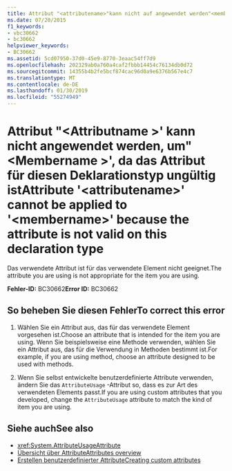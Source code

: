 ```yaml
---
title: Attribut "<attributename>"kann nicht auf angewendet werden"<membername>", da das Attribut nicht für diesen Deklarationstyp ungültig ist.
ms.date: 07/20/2015
f1_keywords:
- vbc30662
- bc30662
helpviewer_keywords:
- BC30662
ms.assetid: 5cd07950-37d0-45e9-8770-3eaac54ff7d9
ms.openlocfilehash: 202329ab0a760a4caf2fbbb14454c76134db0d72
ms.sourcegitcommit: 14355b4b2fe5bcf874cac96d0a9e6376b567e4c7
ms.translationtype: MT
ms.contentlocale: de-DE
ms.lasthandoff: 01/30/2019
ms.locfileid: "55274949"
---
```

# <a name="attribute-attributename-cannot-be-applied-to-membername-because-the-attribute-is-not-valid-on-this-declaration-type"></a><span data-ttu-id="adf1c-102">Attribut "\<Attributname >' kann nicht angewendet werden, um"\<Membername >', da das Attribut für diesen Deklarationstyp ungültig ist</span><span class="sxs-lookup"><span data-stu-id="adf1c-102">Attribute '\<attributename>' cannot be applied to '\<membername>' because the attribute is not valid on this declaration type</span></span>
<span data-ttu-id="adf1c-103">Das verwendete Attribut ist für das verwendete Element nicht geeignet.</span><span class="sxs-lookup"><span data-stu-id="adf1c-103">The attribute you are using is not appropriate for the item you are using.</span></span>  
  
 <span data-ttu-id="adf1c-104">**Fehler-ID:** BC30662</span><span class="sxs-lookup"><span data-stu-id="adf1c-104">**Error ID:** BC30662</span></span>  
  
## <a name="to-correct-this-error"></a><span data-ttu-id="adf1c-105">So beheben Sie diesen Fehler</span><span class="sxs-lookup"><span data-stu-id="adf1c-105">To correct this error</span></span>  
  
1.  <span data-ttu-id="adf1c-106">Wählen Sie ein Attribut aus, das für das verwendete Element vorgesehen ist.</span><span class="sxs-lookup"><span data-stu-id="adf1c-106">Choose an attribute that is intended for the item you are using.</span></span> <span data-ttu-id="adf1c-107">Wenn Sie beispielsweise eine Methode verwenden, wählen Sie ein Attribut aus, das für die Verwendung in Methoden bestimmt ist.</span><span class="sxs-lookup"><span data-stu-id="adf1c-107">For example, if you are using method, choose an attribute designed to be used with methods.</span></span>  
  
2.  <span data-ttu-id="adf1c-108">Wenn Sie selbst entwickelte benutzerdefinierte Attribute verwenden, ändern Sie das `AttributeUsage` -Attribut so, dass es zur Art des verwendeten Elements passt.</span><span class="sxs-lookup"><span data-stu-id="adf1c-108">If you are using custom attributes that you developed, change the `AttributeUsage` attribute to match the kind of item you are using.</span></span>  
  
## <a name="see-also"></a><span data-ttu-id="adf1c-109">Siehe auch</span><span class="sxs-lookup"><span data-stu-id="adf1c-109">See also</span></span>
- <xref:System.AttributeUsageAttribute>
- [<span data-ttu-id="adf1c-110">Übersicht über Attribute</span><span class="sxs-lookup"><span data-stu-id="adf1c-110">Attributes overview</span></span>](~/docs/visual-basic/programming-guide/concepts/attributes/index.md)
- [<span data-ttu-id="adf1c-111">Erstellen benutzerdefinierter Attribute</span><span class="sxs-lookup"><span data-stu-id="adf1c-111">Creating custom attributes</span></span>](~/docs/visual-basic/programming-guide/concepts/attributes/creating-custom-attributes.md)
